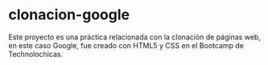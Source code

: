 # clonacion-google
Este proyecto es una práctica relacionada con la clonación de páginas web, en este caso Google, fue creado con HTML5 y CSS en el Bootcamp de Technolochicas.
